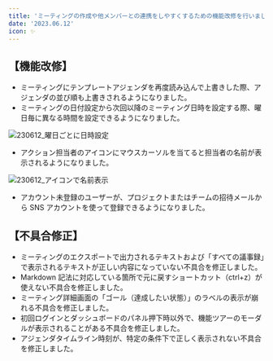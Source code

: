 ```yaml
---
title: 'ミーティングの作成や他メンバーとの連携をしやすくするための機能改修を行いました。その他不具合の修正を行いました。'
date: '2023.06.12'
icon: ✨
---
```


## 【機能改修】

- ミーティングにテンプレートアジェンダを再度読み込んで上書きした際、アジェンダの並び順も上書きされるようになりました。
- ミーティングの日付設定から次回以降のミーティング日時を設定する際、曜日毎に異なる時間を設定できるようになりました。

![230612_曜日ごとに日時設定](https://github.com/uniba/super-good-meetings-portal/assets/92074639/7c9d147b-aeea-413d-a561-21ea7fb148fc)

- アクション担当者のアイコンにマウスカーソルを当てると担当者の名前が表示されるようになりました。

![230612_アイコンで名前表示](https://github.com/uniba/super-good-meetings-portal/assets/92074639/024666ca-4066-4be3-98e5-3f0215ae394b)

- アカウント未登録のユーザーが、プロジェクトまたはチームの招待メールから SNS アカウントを使って登録できるようになりました。


## 【不具合修正】

- ミーティングのエクスポートで出力されるテキストおよび「すべての議事録」で表示されるテキストが正しい内容になっていない不具合を修正しました。
- Markdown 記法に対応している箇所で元に戻すショートカット（ctrl+z）が使えない不具合を修正しました。
- ミーティング詳細画面の「ゴール（達成したい状態）」のラベルの表示が崩れる不具合を修正しました。
- 初回ログインとダッシュボードのパネル押下時以外で、機能ツアーのモーダルが表示されることがある不具合を修正しました。
- アジェンダタイムライン時刻が、特定の条件下で正しく表示されない不具合を修正しました。
